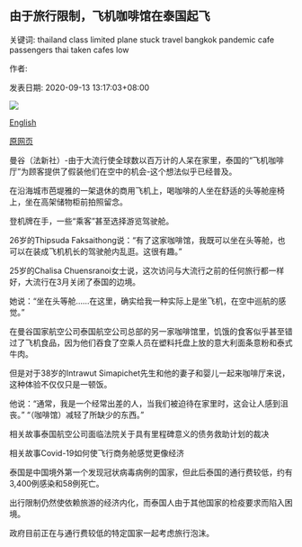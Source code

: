 ## 由于旅行限制，飞机咖啡馆在泰国起飞

关键词: thailand class limited plane stuck travel bangkok pandemic cafe passengers thai taken cafes low

作者: 

发表日期: 2020-09-13 13:17:03+08:00

![](https://www.straitstimes.com/sites/default/files/styles/x_large/public/articles/2020/09/13/yq-thaiavia1-13092024.jpg?itok=D0EgXfco)

[English](With%20travel%20limited%2C%20plane%20cafes%20take%20off%20in%20Thailand.md)

[原网页](https://www.straitstimes.com/asia/se-asia/with-travel-limited-plane-cafes-take-off-in-thailand)

曼谷（法新社）-由于大流行使全球数以百万计的人呆在家里，泰国的“飞机咖啡厅”为顾客提供了假装他们在空中的机会-这个想法似乎已经普及。

在沿海城市芭堤雅的一架退休的商用飞机上，喝咖啡的人坐在舒适的头等舱座椅上，坐在高架储物柜前拍照留念。

登机牌在手，一些“乘客”甚至选择游览驾驶舱。

26岁的Thipsuda Faksaithong说：“有了这家咖啡馆，我既可以坐在头等舱，也可以在装成飞机机长的驾驶舱内乱逛。这很有趣。”

25岁的Chalisa Chuensranoi女士说，这次访问与大流行之前的任何旅行都一样好，大流行在3月关闭了泰国的边境。

她说：“坐在头等舱……在这里，确实给我一种实际上是坐飞机，在空中巡航的感觉。”

在曼谷国家航空公司泰国航空公司总部的另一家咖啡馆里，饥饿的食客似乎甚至错过了飞机食品，因为他们吞食了空乘人员在塑料托盘上放的意大利面条意粉和泰式牛肉。

但是对于38岁的Intrawut Simapichet先生和他的妻子和婴儿一起来咖啡厅来说，这种体验不仅仅只是一顿饭。

他说：“通常，我是一个经常出差的人，当我们被迫待在家里时，这会让人感到沮丧。” “（咖啡馆）减轻了所缺少的东西。”

相关故事泰国航空公司面临法院关于具有里程碑意义的债务救助计划的裁决

相关故事Covid-19如何使飞行商务舱感觉更像经济

泰国是中国境外第一个发现冠状病毒病例的国家，但此后泰国的通行费较低，约有3,400例感染和58例死亡。

出行限制仍然使依赖旅游的经济内化，而泰国人由于其他国家的检疫要求而陷入困境。

政府目前正在与通行费较低的特定国家一起考虑旅行泡沫。